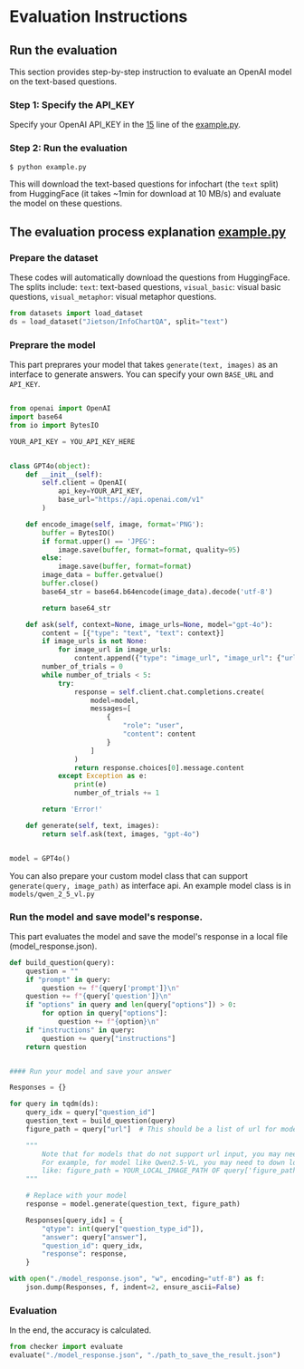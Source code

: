 # Evaluation Instructions

<!-- This document provides step-by-step instructions to evaluate your model on **InfoChartQA**.

### ⚙️ Note: You can also refer to ''example.py'' on how to evaluate your model. -->

## Run the evaluation
This section provides step-by-step instruction to evaluate an OpenAI model on the text-based questions.

### Step 1: Specify the API_KEY
Specify your OpenAI API_KEY in the [15](https://github.com/CoolDawnAnt/InfoChartQA/blob/main/eval/example.py#L15) line of the [example.py](https://github.com/CoolDawnAnt/InfoChartQA/blob/main/eval/example.py).

### Step 2: Run the evaluation
```sh
$ python example.py
```
This will download the text-based questions for infochart (the `text` split) from HuggingFace (it takes ~1min for download at 10 MB/s) and evaluate the model on these questions.

## The evaluation process explanation [example.py](https://github.com/CoolDawnAnt/InfoChartQA/blob/main/eval/example.py)

### Prepare the dataset
<!-- Take `info` (text-based questions for infochart) split as example. Use 'datasets' to download our dataset. (Takes ~1min for download at 10 MB/s) -->
These codes will automatically download the questions from HuggingFace. The splits include: `text`: text-based questions, `visual_basic`: visual basic questions, `visual_metaphor`: visual metaphor questions.
```python
from datasets import load_dataset
ds = load_dataset("Jietson/InfoChartQA", split="text")
```


### Preprare the model

This part preprares your model that takes ```generate(text, images)``` as an interface to generate answers. You can specify your own ```BASE_URL``` and ```API_KEY```.

```python

from openai import OpenAI
import base64
from io import BytesIO

YOUR_API_KEY = YOU_API_KEY_HERE


class GPT4o(object):
    def __init__(self):
        self.client = OpenAI(
            api_key=YOUR_API_KEY,
            base_url="https://api.openai.com/v1"
        )

    def encode_image(self, image, format='PNG'):
        buffer = BytesIO()
        if format.upper() == 'JPEG':
            image.save(buffer, format=format, quality=95)
        else:
            image.save(buffer, format=format)
        image_data = buffer.getvalue()
        buffer.close()
        base64_str = base64.b64encode(image_data).decode('utf-8')

        return base64_str

    def ask(self, context=None, image_urls=None, model="gpt-4o"):
        content = [{"type": "text", "text": context}]
        if image_urls is not None:
            for image_url in image_urls:
                content.append({"type": "image_url", "image_url": {"url": image_url}, }, )
        number_of_trials = 0
        while number_of_trials < 5:
            try:
                response = self.client.chat.completions.create(
                    model=model,
                    messages=[
                        {
                            "role": "user",
                            "content": content
                        }
                    ]
                )
                return response.choices[0].message.content
            except Exception as e:
                print(e)
                number_of_trials += 1

        return 'Error!'

    def generate(self, text, images):
        return self.ask(text, images, "gpt-4o")


model = GPT4o()

```

You can also prepare your custom model class that can support ``generate(query, image_path)`` as interface api. An example model class is in ``models/qwen_2_5_vl.py``

### Run the model and save model's response.

<!-- For each entry in the dataset, you should instruct the full input question as followings (in function *build_questions*).  -->
This part evaluates the model and save the model's response in a local file (model_response.json).

```python
def build_question(query):
    question = ""
    if "prompt" in query:
        question += f"{query['prompt']}\n"
    question += f"{query['question']}\n"
    if "options" in query and len(query["options"]) > 0:
        for option in query["options"]:
            question += f"{option}\n"
    if "instructions" in query:
        question += query["instructions"]
    return question


#### Run your model and save your answer

Responses = {}

for query in tqdm(ds):
    query_idx = query["question_id"]
    question_text = build_question(query)
    figure_path = query["url"]  # This should be a list of url for models that support url input

    """
        Note that for models that do not support url input, you may need to download images first.
        For example, for model like Qwen2.5-VL, you may need to down load the image first and pass the local image path to the model,
        like: figure_path = YOUR_LOCAL_IMAGE_PATH OF query['figure_path']
    """

    # Replace with your model
    response = model.generate(question_text, figure_path)

    Responses[query_idx] = {
        "qtype": int(query["question_type_id"]),
        "answer": query["answer"],
        "question_id": query_idx,
        "response": response,
    }

with open("./model_response.json", "w", encoding="utf-8") as f:
    json.dump(Responses, f, indent=2, ensure_ascii=False)

```

### Evaluation
In the end, the accuracy is calculated.

```python
from checker import evaluate
evaluate("./model_response.json", "./path_to_save_the_result.json")
```
